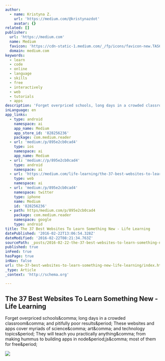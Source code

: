 ```yaml
---
author:
  - name: Kristyna Z.
    url: 'https://medium.com/@kristynazdot'
    avatar: {}
related: []
publisher:
  url: 'https://medium.com'
  name: Medium
  favicon: 'https://cdn-static-1.medium.com/_/fp/icons/favicon-new.TAS6uQ-Y7kcKgi0xjcYHXw.ico'
  domain: medium.com
keywords:
  - learn
  - code
  - online
  - language
  - skills
  - free
  - interactively
  - web
  - tutorials
  - apps
description: 'Forget overpriced schools, long days in a crowded classroom, and pitifully poor results. These websites and apps cover myriads of science, art, and technology topics. They will teach you practically anything, from making hummus to building apps in node.js, most of them for free.'
inLanguage: en
app_links:
  - type: android
    namespace: ai
    app_name: Medium
    app_store_id: '828256236'
    package: com.medium.reader
  - url: 'medium:/p/895e2cb0cad4'
    type: ios
    namespace: ai
    app_name: Medium
  - url: 'medium://p/895e2cb0cad4'
    type: android
    namespace: ai
  - url: 'https://medium.com/life-learning/the-37-best-websites-to-learn-something-new-895e2cb0cad4'
    type: web
    namespace: ai
  - url: 'medium:/p/895e2cb0cad4'
    namespace: twitter
    type: iphone
    name: Medium
    id: '828256236'
  - path: https/medium.com/p/895e2cb0cad4
    package: com.medium.reader
    namespace: google
    type: android
title: The 37 Best Websites To Learn Something New - Life Learning
datePublished: '2016-02-22T13:06:54.328Z'
dateModified: '2016-02-22T08:21:34.763Z'
sourcePath: _posts/2016-02-22-the-37-best-websites-to-learn-something-new-life-learning.md
published: true
inFeed: true
hasPage: true
inNav: false
url: the-37-best-websites-to-learn-something-new-life-learning/index.html
_type: Article
_context: 'http://schema.org'

---
```

<article style=""><h1>The 37 Best Websites To Learn Something New - Life Learning</h1><p>Forget overpriced schools&amp;comma; long days in a crowded classroom&amp;comma; and pitifully poor results&amp;period; These websites and apps cover myriads of science&amp;comma; art&amp;comma; and technology topics&amp;period; They will teach you practically anything&amp;comma; from making hummus to building apps in node&amp;period;js&amp;comma; most of them for free&amp;period;</p><img src="https://cdn-images-1.medium.com/max/800/1*7uSLM1qBgX2mS8Ivvbo8Lg.png" /></article>